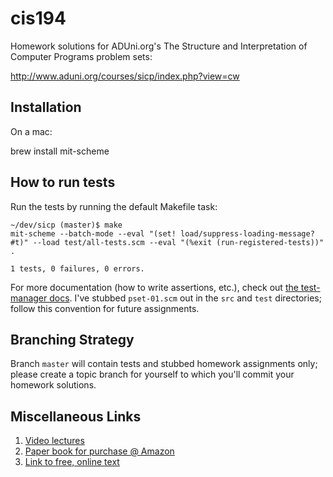 # cis194

Homework solutions for ADUni.org's The Structure and Interpretation of Computer Programs problem sets:

http://www.aduni.org/courses/sicp/index.php?view=cw

## Installation

On a mac:

brew install mit-scheme

## How to run tests

Run the tests by running the default Makefile task:

```
~/dev/sicp (master)$ make
mit-scheme --batch-mode --eval "(set! load/suppress-loading-message? #t)" --load test/all-tests.scm --eval "(%exit (run-registered-tests))"
.

1 tests, 0 failures, 0 errors.
```

For more documentation (how to write assertions, etc.), check out [the test-manager docs](http://web.mit.edu/~axch/www/testing.html). I've stubbed `pset-01.scm` out in the `src` and `test` directories; follow this convention for future assignments.

## Branching Strategy

Branch `master` will contain tests and stubbed homework assignments only; please create a topic branch for yourself to which you'll commit your homework solutions.

## Miscellaneous Links

1. [Video lectures](http://ocw.mit.edu/courses/electrical-engineering-and-computer-science/6-001-structure-and-interpretation-of-computer-programs-spring-2005/video-lectures/)
1. [Paper book for purchase @ Amazon](http://www.amazon.com/Structure-Interpretation-Computer-Programs-Engineering/dp/0262510871)
1. [Link to free, online text](https://mitpress.mit.edu/sicp/full-text/book/book-Z-H-4.html)
